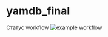 # yamdb_final
Статус workflow
![example workflow](https://github.com/petrzakharov/yamdb_final/actions/workflows/yamdb_final_workflow/badge.svg)